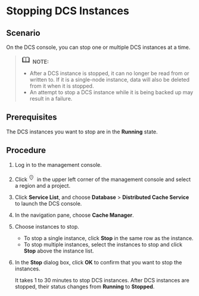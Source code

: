 # Stopping DCS Instances<a name="EN-US_TOPIC_0237964720"></a>

## Scenario<a name="section12284267"></a>

On the DCS console, you can stop one or multiple DCS instances at a time.

>![](public_sys-resources/icon-note.gif) **NOTE:**   
>-   After a DCS instance is stopped, it can no longer be read from or written to. If it is a single-node instance, data will also be deleted from it when it is stopped.  
>-   An attempt to stop a DCS instance while it is being backed up may result in a failure.  

## Prerequisites<a name="section43449544"></a>

The DCS instances you want to stop are in the  **Running**  state.

## Procedure<a name="section55501577"></a>

1.  Log in to the management console.
2.  Click![](figures/icon-region.png)  in the upper left corner of the management console and select a region and a project.
3.  Click  **Service List**, and choose  **Database**  \>  **Distributed Cache Service**  to launch the DCS console.
4.  In the navigation pane, choose  **Cache Manager**.
5.  Choose instances to stop.
    -   To stop a single instance, click  **Stop**  in the same row as the instance.
    -   To stop multiple instances, select the instances to stop and click  **Stop**  above the instance list.

6.  In the  **Stop**  dialog box, click  **OK**  to confirm that you want to stop the instances.

    It takes 1 to 30 minutes to stop DCS instances. After DCS instances are stopped, their status changes from  **Running**  to  **Stopped**.


